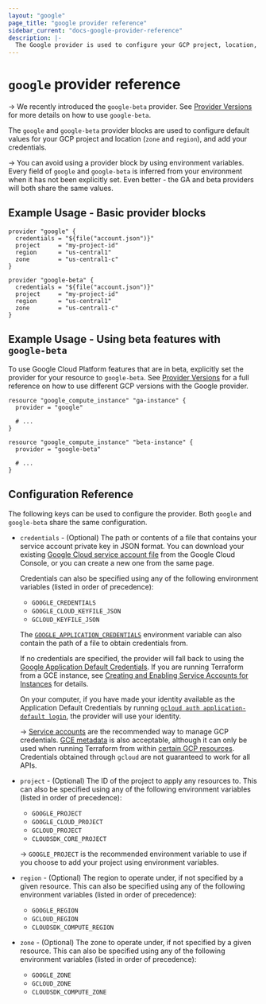 ```yaml
---
layout: "google"
page_title: "google provider reference"
sidebar_current: "docs-google-provider-reference"
description: |-
  The Google provider is used to configure your GCP project, location, and creds
---
```


# `google` provider reference

-> We recently introduced the `google-beta` provider. See [Provider Versions](https://terraform.io/docs/providers/google/provider_versions.html)
for more details on how to use `google-beta`.

The `google` and `google-beta` provider blocks are used to configure default values for
your GCP project and location (`zone` and `region`), and add your credentials.

-> You can avoid using a provider block by using environment variables. Every
field of `google` and `google-beta` is inferred from your environment when it
has not been explicitly set. Even better - the GA and beta providers will both
share the same values.

## Example Usage - Basic provider blocks

```hcl
provider "google" {
  credentials = "${file("account.json")}"
  project     = "my-project-id"
  region      = "us-central1"
  zone        = "us-central1-c"
}
```

```hcl
provider "google-beta" {
  credentials = "${file("account.json")}"
  project     = "my-project-id"
  region      = "us-central1"
  zone        = "us-central1-c"
}
```

## Example Usage - Using beta features with `google-beta` 

To use Google Cloud Platform features that are in beta, explicitly set the provider for your
resource to `google-beta`. See [Provider Versions](https://terraform.io/docs/providers/google/provider_versions.html)
for a full reference on how to use different GCP versions with the Google provider.

```hcl
resource "google_compute_instance" "ga-instance" {
  provider = "google"

  # ...
}

resource "google_compute_instance" "beta-instance" {
  provider = "google-beta"

  # ...
}
```


## Configuration Reference

The following keys can be used to configure the provider. Both `google` and `google-beta`
share the same configuration.

* `credentials` - (Optional) The path or contents of a file that contains your
  service account private key in JSON format. You can download your existing
  [Google Cloud service account file] from the Google Cloud Console, or you can
  create a new one from the same page.

  Credentials can also be specified using any of the following environment
  variables (listed in order of precedence):

    * `GOOGLE_CREDENTIALS`
    * `GOOGLE_CLOUD_KEYFILE_JSON`
    * `GCLOUD_KEYFILE_JSON`

  The [`GOOGLE_APPLICATION_CREDENTIALS`][adc]
  environment variable can also contain the path of a file to obtain credentials
  from.

  If no credentials are specified, the provider will fall back to using the
  [Google Application Default Credentials][adc].
  If you are running Terraform from a GCE instance, see [Creating and Enabling
  Service Accounts for Instances][gce-service-account] for details.

  On your computer, if you have made your identity available as the
  Application Default Credentials by running [`gcloud auth application-default
  login`][gcloud adc], the provider will use your identity.

  -> [Service accounts][service accounts] are the recommended way
  to manage GCP credentials. [GCE metadata] is also acceptable, although it can
  only be used when running Terraform from within [certain GCP resources](https://cloud.google.com/docs/authentication/production#obtaining_credentials_on_compute_engine_kubernetes_engine_app_engine_flexible_environment_and_cloud_functions).
  Credentials obtained through `gcloud` are not guaranteed to work for all APIs.

* `project` - (Optional) The ID of the project to apply any resources to.  This
  can also be specified using any of the following environment variables (listed
  in order of precedence):

    * `GOOGLE_PROJECT`
    * `GOOGLE_CLOUD_PROJECT`
    * `GCLOUD_PROJECT`
    * `CLOUDSDK_CORE_PROJECT`

    -> `GOOGLE_PROJECT` is the recommended environment variable to use if
    you choose to add your project using environment variables.

* `region` - (Optional) The region to operate under, if not specified by a given resource.
  This can also be specified using any of the following environment variables (listed in order of
  precedence):

    * `GOOGLE_REGION`
    * `GCLOUD_REGION`
    * `CLOUDSDK_COMPUTE_REGION`

* `zone` - (Optional) The zone to operate under, if not specified by a given resource.
  This can also be specified using any of the following environment variables (listed in order of
  precedence):

    * `GOOGLE_ZONE`
    * `GCLOUD_ZONE`
    * `CLOUDSDK_COMPUTE_ZONE`

[Google Cloud service account file]: https://console.cloud.google.com/apis/credentials/serviceaccountkey
[adc]: https://cloud.google.com/docs/authentication/production
[gce-service-account]: https://cloud.google.com/compute/docs/authentication
[gcloud adc]: https://cloud.google.com/sdk/gcloud/reference/auth/application-default/login
[service accounts]: https://cloud.google.com/docs/authentication/getting-started
[GCE metadata]: https://cloud.google.com/docs/authentication/production#obtaining_credentials_on_compute_engine_kubernetes_engine_app_engine_flexible_environment_and_cloud_functions
